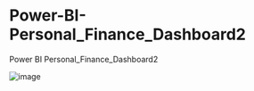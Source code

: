 # Power-BI-Personal_Finance_Dashboard2
Power BI Personal_Finance_Dashboard2

![image](https://github.com/user-attachments/assets/9f9d984f-f516-4283-95b4-57c2174858b7)
